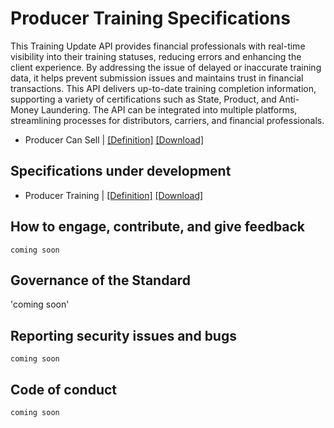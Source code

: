 # Producer Training Specifications

This Training Update API provides financial professionals with real-time visibility into their training statuses, reducing errors and enhancing the client experience. By addressing the issue of delayed or inaccurate training data, it helps prevent submission issues and maintains trust in financial transactions. This API delivers up-to-date training completion information, supporting a variety of certifications such as State, Product, and Anti-Money Laundering. The API can be integrated into multiple platforms, streamlining processes for distributors, carriers, and financial professionals.


- Producer Can Sell | [[Definition]](https://app.swaggerhub.com/apis/curtislawhorn/IRI-APIs/1.0.0#/Producer%20Can%20Sell%20(under%20construction)/post_producer_can_sells_searches) [[Download]](/Specifications/Producer%20Can%20Sell)

## Specifications under development
- Producer Training | [[Definition]](https://app.swaggerhub.com/apis/curtislawhorn/IRI-APIs/1.0.0#/Producer%20Trainings) [[Download]](/Specifications/Producer%20Training)

## How to engage, contribute, and give feedback

`coming soon`

## Governance of the Standard
'coming soon'

## Reporting security issues and bugs

`coming soon`

## Code of conduct

`coming soon`
